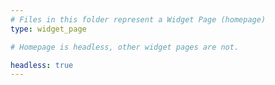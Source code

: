 ```yaml
---
# Files in this folder represent a Widget Page (homepage)
type: widget_page

# Homepage is headless, other widget pages are not.

headless: true
---
```


